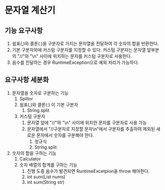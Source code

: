 # 문자열 계산기

## 기능 요구사항

1. 쉼표(,)와 콜론(:)을 구분자로 가지는 문자열을 전달하여 각 숫자의 합을 반환한다.
2. 기본 구분자외에 커스텀 구분자를 지정할 수 있다. 커스텀 구분자는 문자열 앞부분의 "//"와 "\n" 사이에 위치하는 문자를 커스텀 구분자로 사용한다.
3. 음수를 전달하는 경우 RuntimeException으로 예외 처리가 가능하다.

## 요구사항 세분화

1. 문자열을 숫자로 구분하는 기능
   1. Splitor
   1. 쉼표(,)와 클론(:) 이 기본 구분자
      1. String.split
   3. 커스텀 구분자
      1. 문자열 앞에 "//"와 "\n" 사이에 위치한 문자를 구분자로 사용 가능
      2. 문자열에서 "//구분자로 지정할 문자\n"에서 구분자를 추출하여 제외된 새로운 문자에서 숫자를 구분해야 한다.
         1. 정규식
         2. String.split
2. 숫자의 합을 구하는 기능
   1. Calculator
   1. 숫자 배열의 합계를 구하는 기능
      1. 진행 도중 음수가 발견되면 RuntimeExcetpion을 throw 해야한다.
      1. int sum(List<Integer> nums)
      1. int sum(String str)